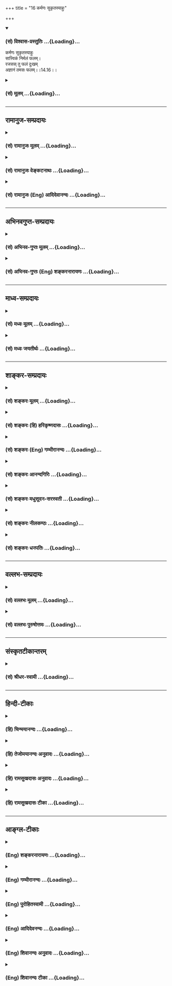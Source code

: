 +++
title = "16 कर्मणः सुकृतस्याहुः"

+++
<div class="js_include" newlevelforh1="3" title="(सं) विश्वास-प्रस्तुतिः" unfilled url="/purANam/mahAbhAratam/06-bhIShma-parva/02-bhagavad-gItA-parva/saMskRtam/vishvAsa-prastutiH/14_guNa-traya-vibhAga-y/16_karmaNaH_sukRtasy.md">
<details open><summary><h3>(सं) विश्वास-प्रस्तुतिः ...{Loading}...</h3></summary>

कर्मणः सुकृतस्याहुः  
सात्त्विकं निर्मलं फलम्।  
रजसस् तु फलं दुःखम्  
अज्ञानं तमसः फलम्।।14.16।।
</details>
</div>
<div class="js_include collapsed" newlevelforh1="3" title="(सं) मूलम्" unfilled url="/purANam/mahAbhAratam/06-bhIShma-parva/02-bhagavad-gItA-parva/saMskRtam/mUlam/14_guNa-traya-vibhAga-y/16_karmaNaH_sukRtasy.md">
<details><summary><h3>(सं) मूलम् ...{Loading}...</h3></summary>

कर्मणः सुकृतस्याहुः सात्त्विकं निर्मलं फलम्।  
रजसस्तु फलं दुःखमज्ञानं तमसः फलम्।।14.16।।
</details>
</div>


_________________
## रामानुज-सम्प्रदायः
<div class="js_include collapsed" newlevelforh1="3" title="(सं) रामानुजः मूलम्" unfilled url="/purANam/mahAbhAratam/06-bhIShma-parva/02-bhagavad-gItA-parva/saMskRtam/rAmAnujaH/mUlam/14_guNa-traya-vibhAga-y/16_karmaNaH_sukRtasy.md">
<details><summary><h3>(सं) रामानुजः मूलम् ...{Loading}...</h3></summary>

।।14.16।। एवं सत्त्ववृद्धौ मरणम् उपगम्य आत्मविदां कुले जातेन अनुष्ठितस्य
**सुकृतस्य** फलाभिसन्धिरहितस्य मदाराधनरूपस्य **कर्मणः फलं** पुनः अपि ततः
अधिकसत्त्वजनितं **निर्मलं** दुःखगन्धरहितं भवति; इति आहुः
सत्त्वगुणपरिणामविदः। अन्त्यकालप्रवृद्धस्य **रजसः तु फलं**
फलसाधनकर्मसङ्गिकुले जन्म;
फलाभिसन्धिपूर्वककर्मारम्भतत्फलानुभवपुनर्जन्मरजोवृद्धिफलाभिसन्धिपूर्वककर्मारम्भपरम्परारूपं
सांसारिकं दुखप्रायम् एव इति आहुः तद्गुणयाथात्म्यविदः।**अज्ञानं तमसः
फलम्** एवम् अन्तकालप्रवृद्धस्य तमसः फलम् अज्ञानपरम्परारूपम्। तद्
अधिकसत्त्वादिजनितं निर्मलादिफलं किम् इति अत्र आह --

</details>
</div>
<div class="js_include collapsed" newlevelforh1="3" title="(सं) रामानुजः वेङ्कटनाथः" unfilled url="/purANam/mahAbhAratam/06-bhIShma-parva/02-bhagavad-gItA-parva/saMskRtam/rAmAnujaH/venkaTanAthaH/14_guNa-traya-vibhAga-y/16_karmaNaH_sukRtasy.md">
<details><summary><h3>(सं) रामानुजः वेङ्कटनाथः ...{Loading}...</h3></summary>

  
  
।।14.16।। No commentary.

</details>
</div>
<div class="js_include collapsed" newlevelforh1="3" title="(सं) रामानुजः (Eng) आदिदेवानन्दः" unfilled url="/purANam/mahAbhAratam/06-bhIShma-parva/02-bhagavad-gItA-parva/saMskRtam/rAmAnujaH/english/AdidevAnandaH/14_guNa-traya-vibhAga-y/16_karmaNaH_sukRtasy.md">
<details><summary><h3>(सं) रामानुजः (Eng) आदिदेवानन्दः ...{Loading}...</h3></summary>

14.16 Thus, the 'fruit of a good deed,' namely, disinterested work in
the form of My worship, performed by one who dies when Sattva prevails -
is birth in the family of those who know the self. There he acires more
Sattva than before and the self becomes more pure, namely, devoid of the
slightest vestige of suffering. So say those who know about the
development of Sattva. But the 'fruit of Rajas,' dominating at the time
of death, is 'suffering in Samsara.' In consists in successive births in
families attached to actions for the sake of fruits. Rirth of this type
increases Rajas further, resulting in actions for gaining their fruits.
So say those who know about the developments of this Guna. 'Ignorance'
is the result of Tamas. The fruit of Tamas dominating at the time of
death, is successive conditions of ignorance. What are the results
derived from Sattva etc.; To this, He answers:

</details>
</div>


_________________
## अभिनवगुप्त-सम्प्रदायः
<div class="js_include collapsed" newlevelforh1="3" title="(सं) अभिनव-गुप्तः मूलम्" unfilled url="/purANam/mahAbhAratam/06-bhIShma-parva/02-bhagavad-gItA-parva/saMskRtam/abhinava-guptaH/mUlam/14_guNa-traya-vibhAga-y/16_karmaNaH_sukRtasy.md">
<details><summary><h3>(सं) अभिनव-गुप्तः मूलम् ...{Loading}...</h3></summary>

।।14.16 -- 14.20।। कर्मण इत्यादि अश्नुते इत्यन्तम्। अत्र केचिदसंबद्धाः
श्लोकाः कल्पिताः; पुनरुक्तत्वात् ( पुनरुक्तार्थत्वात्) ते त्याज्या एव।
एतद्गुणातीतवृत्तिस्तु +++(N गुणातीतश्रुतिस्तु)+++ मोक्षायैव कल्पते।

</details>
</div>
<div class="js_include collapsed" newlevelforh1="3" title="(सं) अभिनव-गुप्तः (Eng) शङ्करनारायणः" unfilled url="/purANam/mahAbhAratam/06-bhIShma-parva/02-bhagavad-gItA-parva/saMskRtam/abhinava-guptaH/english/shankaranArAyaNaH/14_guNa-traya-vibhAga-y/16_karmaNaH_sukRtasy.md">
<details><summary><h3>(सं) अभिनव-गुप्तः (Eng) शङ्करनारायणः ...{Loading}...</h3></summary>

14.16 See Comment under 14.20

</details>
</div>


_________________
## माध्व-सम्प्रदायः
<div class="js_include collapsed" newlevelforh1="3" title="(सं) मध्वः मूलम्" unfilled url="/purANam/mahAbhAratam/06-bhIShma-parva/02-bhagavad-gItA-parva/saMskRtam/madhvaH/mUlam/14_guNa-traya-vibhAga-y/16_karmaNaH_sukRtasy.md">
<details><summary><h3>(सं) मध्वः मूलम् ...{Loading}...</h3></summary>

।।14.16।। रजसस्तु फलं दुःखमित्यल्पसुखं दुःखम्। तथा हि शार्कराक्षशाखायाम्
-- रजसो ह्येव जायते मात्रया सुखं दुःखं तस्मात्तान्सुखिनो दुःखिन
इत्याचक्षते इति। अन्यथा दुःखस्यातिकष्टत्वात्तमोधिकत्वं रजसो न स्यात्।

</details>
</div>
<div class="js_include collapsed" newlevelforh1="3" title="(सं) मध्वः जयतीर्थः" unfilled url="/purANam/mahAbhAratam/06-bhIShma-parva/02-bhagavad-gItA-parva/saMskRtam/madhvaH/jayatIrthaH/14_guNa-traya-vibhAga-y/16_karmaNaH_sukRtasy.md">
<details><summary><h3>(सं) मध्वः जयतीर्थः ...{Loading}...</h3></summary>

।।14.16।। दुःखशब्दः केवलदुःखवाचीत्यन्यथाप्रतीतिनिरासायाह **रजस** इति।
दुःखशब्देनोच्यत इति शेषः। तत्कथं इत्यत उक्तम् **अल्पे**ति।
अल्पत्वात्सुखस्याविवक्षेति भावः। कुतः इत्यत आह -- **तथा ही**ति। रजस इति
पञ्चमी। मात्रयेति सुखविशेषणम्। स्तोकात्मकं सुखं दुःखं चेत्यर्थः। तान्
राजसकर्मिणः। केवलदुःखार्थाङ्गीकारे बाधकं चाह -- **अन्यथे**ति।
**अतिकष्टत्वा**त् ज्ञानादपि कष्टत्वात्। तत्फलकस्य रजसः। तथा चमध्ये
तिष्ठन्ति राजसाः ৷৷. अधो गच्छिन्ति तामसाः। \[14।18\] इत्याद्ययुक्तं
स्यादिति भावः।

</details>
</div>


_________________
## शाङ्कर-सम्प्रदायः
<div class="js_include collapsed" newlevelforh1="3" title="(सं) शङ्करः मूलम्" unfilled url="/purANam/mahAbhAratam/06-bhIShma-parva/02-bhagavad-gItA-parva/saMskRtam/shankaraH/mUlam/14_guNa-traya-vibhAga-y/16_karmaNaH_sukRtasy.md">
<details><summary><h3>(सं) शङ्करः मूलम् ...{Loading}...</h3></summary>

।।14.16।। --,**कर्मणः सुकृतस्य** सात्त्विकस्य इत्यर्थः; **आहुः** शिष्टाः
**सात्त्विकम्** एव **निर्मलं फलम्** इति। **रजसस्तु फलं दुःखं** राजसस्य
कर्मणः इत्यर्थः; कर्माधिकारात् फलम् अपि दुःखम् एव; कारणानुरूप्यात्
राजसमेव। तथा **अज्ञानं तमसः** तामसस्य कर्मणः अधर्मस्य पूर्ववत्।। किं च
गुणेभ्यो भवति --,

</details>
</div>
<div class="js_include collapsed" newlevelforh1="3" title="(सं) शङ्करः (हि) हरिकृष्णदासः" unfilled url="/purANam/mahAbhAratam/06-bhIShma-parva/02-bhagavad-gItA-parva/saMskRtam/shankaraH/hindI/harikRShNadAsaH/14_guNa-traya-vibhAga-y/16_karmaNaH_sukRtasy.md">
<details><summary><h3>(सं) शङ्करः (हि) हरिकृष्णदासः ...{Loading}...</h3></summary>

।।14.16।। पहले कहे हुए श्लोकोंके अर्थका ही सार कहा जाता है --, श्रेष्ठ
पुरुषोंने शुभ कर्मका; अर्थात् सात्त्विक कर्मका फल सात्त्विक और निर्मल ही
बतलाया है; तथा राजस कर्मका फल दुःख बतलाया है; अर्थात् कर्माधिकारसे राजस
कर्मका फल भी अपने कारणके अनुसार दुःखरूप राजस ही होता है ( ऐसा कहा है )
और वैसे ही; तामसरूप अधर्मका -- पापकर्मका फल अज्ञान बतलाया है।

</details>
</div>
<div class="js_include collapsed" newlevelforh1="3" title="(सं) शङ्करः (Eng) गम्भीरानन्दः" unfilled url="/purANam/mahAbhAratam/06-bhIShma-parva/02-bhagavad-gItA-parva/saMskRtam/shankaraH/english/gambhIrAnandaH/14_guNa-traya-vibhAga-y/16_karmaNaH_sukRtasy.md">
<details><summary><h3>(सं) शङ्करः (Eng) गम्भीरानन्दः ...{Loading}...</h3></summary>

14.16 Ahuh, they, the wise persons, say; that phalam, the result;
sukrtasya, of good; karmanah, work, i.e. acts having the sattva ality;
is verily nirmalam, pure; and is sattvikam, born of sattva. Tu, but;
phalam, the result; rajasah, of rajas, i.e. of acts that have the alitty
of rajas-for the topic relates to actions; is duhkham, sorrow. In
accordance with its cause, the result too is indeed sorrow, a product of
rajas. So also ajnanam, ignorance; is, as before, (the result) tamasah,
of tamas, of unrighteous acts that have the ality of tamas. What else
results from the alities;

</details>
</div>
<div class="js_include collapsed" newlevelforh1="3" title="(सं) शङ्करः आनन्दगिरिः" unfilled url="/purANam/mahAbhAratam/06-bhIShma-parva/02-bhagavad-gItA-parva/saMskRtam/shankaraH/AnandagiriH/14_guNa-traya-vibhAga-y/16_karmaNaH_sukRtasy.md">
<details><summary><h3>(सं) शङ्करः आनन्दगिरिः ...{Loading}...</h3></summary>

।।14.16।। भावानां फलमुक्त्वा सात्त्विकादीनां कर्मणां फलमाह --
**अतीतेति।** सुकृतस्य शोभनस्य कृतस्य पुण्यस्येत्यर्थः।
सात्त्विकस्याशुद्धिरहितस्येति यावत्। सात्त्विकं सत्त्वेन निर्वृत्तं
निर्मलं रजस्तमःसमुद्भवान्मलान्निष्क्रान्तम्। रजश्शब्दस्य राजसे कर्मणि
कुतो वृत्तिस्तत्राह -- **कर्मेति।** दुःखमेव दुःखबहुलं सुखमेवेत्यर्थः।
कथमित्थं व्याख्यायते तत्राह -- **कारणेति।** पापमिश्रस्य पुण्यस्य
रजोनिमित्तस्य कारणत्वात्तदनुरोधात्फलमपि रजोनिमित्तं यथोक्तं
युक्तमित्यर्थः। अज्ञानमविवेकप्रायं दुःखं तामसाधर्मफलमित्याह --
**तथेति।**

</details>
</div>
<div class="js_include collapsed" newlevelforh1="3" title="(सं) शङ्करः मधुसूदन-सरस्वती" unfilled url="/purANam/mahAbhAratam/06-bhIShma-parva/02-bhagavad-gItA-parva/saMskRtam/shankaraH/madhusUdana-sarasvatI/14_guNa-traya-vibhAga-y/16_karmaNaH_sukRtasy.md">
<details><summary><h3>(सं) शङ्करः मधुसूदन-सरस्वती ...{Loading}...</h3></summary>

।।14.16।। इदानीं स्वानुरूपकर्मद्वारा सत्त्वादीनां विचित्रफलतां
संक्षिप्याह -- सुकृतस्य सात्त्विकस्य कर्मणो धर्मस्य सात्त्विकं सत्त्वेन
निर्वृत्तं निर्मलं रजस्तमोमलामिश्रितं सुखं फलमाहुः परमर्षयः। रजसो
राजसस्य तु कर्मणः पापमिश्रस्य पुण्यस्य फलं राजसं दुःखं दुःखबहुलमल्पसुखं।
कारणानुरूप्यात्कार्यस्य। अज्ञानमविवेकप्रायं दुःखं तामसं तमसस्तामसस्य
कर्मणोऽधर्मस्य फलमाहुरित्यनुषज्यते। सात्त्विकादिकर्मलक्षणं चनियतं
सङ्गरहितम् इत्यादिनाष्टादशे वक्ष्यति। अत्र रजस्तमःशब्दौ तत्कार्ये कर्मणि
प्रयुक्तौ कार्यकरणयोरभेदोपचारातगोभिः श्रीणीत मत्सरम् इत्यत्र यथा
गोशब्दस्तत्प्रभवे पयसि; यथावाधान्यमसि धिनुहि देवान् इत्यत्र
धान्यशब्दस्तत्प्रभवे तण्डुले; तत्र पयस्तण्डुलयोरिवात्रापि कर्मणः
प्रकृतत्वात्।

</details>
</div>
<div class="js_include collapsed" newlevelforh1="3" title="(सं) शङ्करः नीलकण्ठः" unfilled url="/purANam/mahAbhAratam/06-bhIShma-parva/02-bhagavad-gItA-parva/saMskRtam/shankaraH/nIlakaNThaH/14_guNa-traya-vibhAga-y/16_karmaNaH_sukRtasy.md">
<details><summary><h3>(सं) शङ्करः नीलकण्ठः ...{Loading}...</h3></summary>

।।14.16।। सुकृतस्य सात्त्विकस्य कर्मणः फलं निर्मलं दुःखाज्ञानमलशून्यं
सात्त्विकं ज्ञानवैराग्यादिकम्। रजसो राजसस्य कर्मणः फलं दुःखम्।
तमसस्तामसस्य कर्मणः फलं अज्ञानम्। सात्विकादिकर्मलक्षणं चनियतं सङ्गरहितम्
इत्यादिनाऽष्टादशे वक्ष्यति।

</details>
</div>
<div class="js_include collapsed" newlevelforh1="3" title="(सं) शङ्करः धनपतिः" unfilled url="/purANam/mahAbhAratam/06-bhIShma-parva/02-bhagavad-gItA-parva/saMskRtam/shankaraH/dhanapatiH/14_guNa-traya-vibhAga-y/16_karmaNaH_sukRtasy.md">
<details><summary><h3>(सं) शङ्करः धनपतिः ...{Loading}...</h3></summary>

।।14.16।। अतीतश्लोकयोः सत्त्वादीनां स्वानुरुपकर्मद्वारेण
विचित्रफलहेतुत्वस्य प्रतिपादकयोरर्थं संक्षिप्याह। कर्मणः सुकृतस्य
पुण्यस्य सात्त्विकस्य सत्त्वकार्यस्याशुद्धिरहितस्येत्यर्थः। सात्त्विकं
सत्त्वेन निर्वृत्तमेव निर्मलं रजस्तमःसंक्षिप्याह। कर्मणः सुकृतस्य
पुण्यस्य सात्त्विकस्य सत्त्वकार्यस्याशुद्धिरहितस्येत्यर्थः। सात्त्विकं
सत्त्वेन निर्वृत्तमेव निर्मलं रजस्तमःसमुद्भवान्मलाद्रहितं स्वर्गलोकादिषु
भोग्यं सुखं फलमाहुः शिष्टाः। रजसस्तु राजसस्य कर्मण इत्यर्थः। कर्मण इति
प्रकान्तत्वात् मर्त्यलोके भुज्यमानं कारणानुरुपं राजसं दुःखमेव आहुः। तथा
तमसस्तामसस्य कर्मणोऽधर्मस्य पश्वादियोनिषु परिदृश्यमानमज्ञानं फलमाहुः।

</details>
</div>


_________________
## वल्लभ-सम्प्रदायः
<div class="js_include collapsed" newlevelforh1="3" title="(सं) वल्लभः मूलम्" unfilled url="/purANam/mahAbhAratam/06-bhIShma-parva/02-bhagavad-gItA-parva/saMskRtam/vallabhaH/mUlam/14_guNa-traya-vibhAga-y/16_karmaNaH_sukRtasy.md">
<details><summary><h3>(सं) वल्लभः मूलम् ...{Loading}...</h3></summary>

।।14.16।। अमरणसमये इह तु फलं सुकृतस्य सत्त्वेन कृतस्य कर्मणः पुण्यरूपस्य
निर्मलं भवति दुःखगन्धरहितं अज्ञानादिगन्धरहितं च। रजसस्तु दुःखमज्ञानं
तमसः कर्मणः फलं येन च पुनः पुनर्जन्ममरणपर्यावर्त्तेऽपि विवेकाभाव एव
भवति। यद्यपिरजः कर्मणि \[14।9\] इति वाक्यात्कर्ममात्रसम्बन्धो राजस एव
तथापि मतान्तररीत्याऽऽह -- कर्मणः सुकृतस्येति। सर्वमेव हि गौणम्। सत्त्वेन
कृतस्य कर्मणः सात्त्विकस्य सुकृतपदवाच्यस्य फलमपि सात्त्विकं निर्मलं
प्रकाशबहुलं भवति; सुखं चेत्याहुः कापिलाः।

</details>
</div>
<div class="js_include collapsed" newlevelforh1="3" title="(सं) वल्लभः पुरुषोत्तमः" unfilled url="/purANam/mahAbhAratam/06-bhIShma-parva/02-bhagavad-gItA-parva/saMskRtam/vallabhaH/puruShottamaH/14_guNa-traya-vibhAga-y/16_karmaNaH_sukRtasy.md">
<details><summary><h3>(सं) वल्लभः पुरुषोत्तमः ...{Loading}...</h3></summary>

  
  
।।14.16।। तथाजातानां किं फलं इत्यत आह -- कर्मण इति। सुकृतस्य सुष्ठु
भगवदाज्ञया भगवत्तोषहेतुत्वेन कृतस्य सात्त्विकस्य कर्मणः सात्त्विकं
विष्णुप्रसादात्मकं निर्मलं दोषरहितं फलमाहुः व्यासकपिलादय इत्यर्थः। तु
पुनः रजसो राजसकर्मणो दुःखं संसारात्मकं फलमाहुः। तथा तमसः कर्मणोऽज्ञानं
भगवद्वैमुख्यात्मकं फलमाहुः। कर्मस्वरूपं चाऽग्रेऽष्टादशे \[श्लो.2325\]
वक्ष्यति।  
  

</details>
</div>


_________________
## संस्कृतटीकान्तरम्
<div class="js_include collapsed" newlevelforh1="3" title="(सं) श्रीधर-स्वामी" unfilled url="/purANam/mahAbhAratam/06-bhIShma-parva/02-bhagavad-gItA-parva/saMskRtam/shrIdhara-svAmI/14_guNa-traya-vibhAga-y/16_karmaNaH_sukRtasy.md">
<details><summary><h3>(सं) श्रीधर-स्वामी ...{Loading}...</h3></summary>

।।14.16।। इदानीं सत्त्वादीनां स्वानुरूपकर्मद्वारेण विचित्रफलहेतुत्वमाह
**-- कर्मण इति**। सुकृतस्य सात्त्विककर्मणः सात्त्विकं सत्त्वप्रधानं
निर्मलं प्रकाशबहुलं सुखं फलमाहुः कपिलादयः। रजस इति राजसस्य कर्मण
इत्यर्थः। कर्मफलकथनस्य प्राकृतत्वात्तस्य दुःखं फलमाहुः। तमस इति तामसस्य
कर्मण इत्यर्थः। तस्याज्ञानं मूढत्वं फलमाहुः। सात्त्विकादिकर्मलक्षणं
चनियतं सङ्गरहितं इत्यादिनाऽष्टादशे वक्ष्यति।

</details>
</div>


_________________
## हिन्दी-टीकाः
<div class="js_include collapsed" newlevelforh1="3" title="(हि) चिन्मयानन्दः" unfilled url="/purANam/mahAbhAratam/06-bhIShma-parva/02-bhagavad-gItA-parva/hindI/chinmayAnandaH/14_guNa-traya-vibhAga-y/16_karmaNaH_sukRtasy.md">
<details><summary><h3>(हि) चिन्मयानन्दः ...{Loading}...</h3></summary>

।।14.16।। इस श्लोक में संभाषण कुशल भगवान् श्रीकृष्ण पूर्व के श्लोकों में
कथित विषय को ही साररूप से वर्णन करते हैं। प्रत्येक गुण के प्रवृद्ध होने
पर जो फल प्राप्त होते हैं उनका निर्देश यहाँ एक ही स्थान पर किया गया
है। शुभ कर्मों का फल सात्विक और निर्मल कहा गया है। सावधानीपूर्वक अध्ययन
करने पर हमें ज्ञात होगा कि अन्तकरण का विचार ही समस्त कर्मों का जनक है
विचार बोये गये बीज हैं; तो कर्म हैं अर्जित की गयी उपज। घासपात के बीजों
से मात्र घास ही उत्पन्न होगी वैसे ही अशुभ संकल्पों से अशुभ कर्म ही
होंगे। बाह्य जगत् में व्यक्त हुए ये अशुभ कर्म दुष्प्रवृत्तियों का
संवर्धन करते हैं और इस प्रकार मन के विक्षेप शतगुणित हो जाते हैं। यदि कोई
पुरुष सेवा और भक्ति; स्नेह और दया; क्षमा और करुणा का शान्त; सन्तुष्ट;
प्रसन्न और पवित्र जीवन जीता है; तो निश्चय ही ऐसा जीवन उसके सात्विक
स्वभाव का ही परिचायक है। यह तथ्य जैसे सिद्धान्तत सत्य है वैसे ही लौकिक
अनुभव के द्वारा भी सिद्ध होता है। ऐसे आदर्श जीवन जीने वाले पुरुष को
अवश्य ही अन्तकरण की शुद्धि प्राप्त होती है। यहाँ यह प्रश्न सम्भव हो सकता
है कि यदि वर्तमान जीवन में कोई व्यक्ति अत्यन्त अधपतित है; तो किस प्रकार
वह अपना उद्धार प्रारम्भ कर सकता है। यदि कर्म विचारों की अभिव्यक्ति हैं;
और अन्तकरण में स्थित विचारों का स्वरूप अशुभ है; तो ऐसे व्यक्ति के
विचारों के आमूल परिवर्तन की अपेक्षा हम कैसे कर सकते हैं विश्व के सभी
धर्मों में अपनी विधि और निषेध की भाषा में इस प्रश्न का उत्तर एक मत से
यही दिया गया है कि सत्य के साधकों; भगवान् के भक्तों और संस्कृति के
समुपासकों को सदाचार और नैतिकता का आदर्श जीवन जीने का प्रयत्न करना चाहिए।
वैचारिक परिवर्तन का यह प्रथम चरण है। इसमें कोई सन्देह नहीं कि मन को
अनुशासित करना और विचारों के स्वरूप को परिवर्तित करना सरल कार्य नहीं है
किन्तु कर्मों के प्रकार को परिवर्तित करना और अपने बाह्य आचरण और व्यवहार
को संयमित करना अपेक्षाकृत सरल कार्य है। इसलिए; सदाचार और अनुशासित
व्यवहार आत्मोत्थान की महान् योजना के प्रारम्भिक चरण माने गये हैं। सदाचार
के पालन से शनैशनै सद्विचारों का निर्माण भी प्रारम्भ हो जाता है। यही कारण
है कि सभी राष्ट्रों की संस्कृतियों में बालकों से कुछ नियमों के पालन का
आग्रह किया जाता है; जैसे श्रेष्ठजनों का आदर; आज्ञाओं का पालन; असत्य का
त्याग; शास्त्रों का स्वाध्याय; शिक्षा; स्वच्छता आदि। जब बालक से इन
नियमों का पालन करने को कहा जाता है; तब सम्भवत उन्हें ये सब नियम क्रूर
नियम प्रतीत होते हैं; जिनका पालन करते हुए उन्हें जीने के लिए बाध्य किया
जाता है। तथापि; दीर्घकाल की अवधि में अनजाने ही ये नियम बालकों के विचारों
को अनुशासित करते हैं। सदाचार से मन सात्विक और निर्मल बन जाता है। इससे
प्राप्त होने वाले फल; मनप्रसाद; न्यूनतम विक्षेप; चित्त की एकाग्रता;
श्रद्धा; भक्ति; जिज्ञासा इत्यादि है। विकार और विक्षेप ये मन की
अशुद्धियां हैं; जो अशुभ कर्मों से और अधिक प्रवृद्ध होती हैं। सत्कर्म
अपने स्वभाव से ही मनोद्वेगों को नष्ट करके मन को शान्त और प्रसन्न करते
हैं। रजोगुण का फल दुख और तमोगुण का फल अज्ञान है। पूर्वोक्त विवेचन के
प्रकाश में भगवान् के इस कथन को समझना कठिन नहीं है। सत्त्व; रज और तम इन
तीन गुणों का लक्षण क्रमश विवेक; विक्षेप और आवरण है। अत साधक का अधिक से
अधिक प्रयत्न सत्वगुण में स्थिति की प्राप्ति के लिए होना चाहिए क्योंकि
सक्रिय शान्ति की स्थिति ही सत्त्व है; जो मनुष्य के आन्तरिक जीवन का
रचनात्मक क्षण होता है। इन गुणों से क्या उत्पन्न होता है सुनो

</details>
</div>
<div class="js_include collapsed" newlevelforh1="3" title="(हि) तेजोमयानन्दः अनुवादः" unfilled url="/purANam/mahAbhAratam/06-bhIShma-parva/02-bhagavad-gItA-parva/hindI/tejomayAnandaH/anuvAdaH/14_guNa-traya-vibhAga-y/16_karmaNaH_sukRtasy.md">
<details><summary><h3>(हि) तेजोमयानन्दः अनुवादः ...{Loading}...</h3></summary>

।।14.16।। शुभ कर्म का फल सात्विक और निर्मल कहा गया है; रजोगुण का फल दु;ख
और तमोगुण का फल अज्ञान है।।

</details>
</div>
<div class="js_include collapsed" newlevelforh1="3" title="(हि) रामसुखदासः अनुवादः" unfilled url="/purANam/mahAbhAratam/06-bhIShma-parva/02-bhagavad-gItA-parva/hindI/rAmasukhadAsaH/anuvAdaH/14_guNa-traya-vibhAga-y/16_karmaNaH_sukRtasy.md">
<details><summary><h3>(हि) रामसुखदासः अनुवादः ...{Loading}...</h3></summary>

।।14.16।। (विवेकी पुरुषोंने) शुभ-कर्मका तो सात्त्विक निर्मल फल कहा है,
राजस कर्मका फल दुःख कहा है और तामस कर्मका फल अज्ञान (मूढ़ता) कहा है।

</details>
</div>
<div class="js_include collapsed" newlevelforh1="3" title="(हि) रामसुखदासः टीका" unfilled url="/purANam/mahAbhAratam/06-bhIShma-parva/02-bhagavad-gItA-parva/hindI/rAmasukhadAsaH/TIkA/14_guNa-traya-vibhAga-y/16_karmaNaH_sukRtasy.md">
<details><summary><h3>(हि) रामसुखदासः टीका ...{Loading}...</h3></summary>

।।14.16।।***व्याख्या --***  \[वास्तवमें कर्म न सात्त्विक होते हैं; न
राजस होते हैं और न तामस ही होते हैं। सभी कर्म क्रियामात्र ही होते हैं।
वास्तवमें उन कर्मोंको करनेवाला कर्ता ही सात्त्विक; राजस और तामस होता है।
सात्त्विक कर्ताके द्वारा किया हुआ कर्म सात्त्विक; राजस कर्ताके द्वारा
किया हुआ कर्म राजस और तामस कर्ताके द्वारा किया हुआ कर्म तामस कहा जाता
है। \]**कर्मणः सुकृतस्याहुः सात्त्विकं निर्मलं फलम् --** सत्त्वगुणका
स्वरूप निर्मल; स्वच्छ; निर्विकार है। अतः सत्त्वगुणवाला कर्ता जो कर्म
करेगा; वह कर्म सात्त्विक ही होगा क्योंकि कर्म कर्ताका ही रूप होता है। इस
सात्त्विक कर्मके फलरूपमें जो परिस्थिति बनेगी; वह भी वैसे ही शुद्ध;
निर्मल; सुखदायी होगी। फलेच्छारहित होकर कर्म करनेपर भी जबतक सत्त्वगुणके
साथ कर्ताका सम्बन्ध रहता है; तबतक उसकी,सात्त्विक कर्ता संज्ञा होती है और
तभीतक उसके कर्मोंका फल बनता है। परन्तु जब गुणोंसे सर्वथा सम्बन्धविच्छेद
हो जाता है; तब उसकी सात्त्विक कर्ता संज्ञा नहीं होती और उसके द्वारा किये
हुए कर्मोंका फल भी नहीं बनता; प्रत्युत उसके द्वारा किये हुए कर्म अकर्म
हो जाते हैं।**रजसस्तु फलं दुःखम् --** रजोगुणका स्वरूप रागात्मक है। अतः
रागवाले कर्ताके द्वारा जो कर्म होगा; वह कर्म भी राजस ही होगा और उस राजस
कर्मका फल भोग होगा। तात्पर्य है कि उस राजस कर्मसे पदार्थोंका भोग होगा;
शरीरमें सुखआराम आदिका भोग होगा; संसारमें आदरसत्कार आदिका भोग होगा; और
मरनेके बाद स्वर्गादि लोकोंके भोगोंकी प्राप्ति होगी। परन्तु ये जितने भी
सम्बन्धजन्य भोग हैं; वे सबकेसब दुःखोंके ही कारण हैं -- **ये हि
संस्पर्शजा भोगा दुःखयोनय एव ते** (गीता 5। 22) अर्थात् जन्ममरण देनेवाले
हैं। इसी दृष्टिसे भगवान्ने यहाँ राजस कर्मका फल दुःख कहा है। रजोगुणसे दो
चीजें पैदा होती हैं -- पाप और दुःख। रजोगुणी मनुष्य वर्तमानमें पाप करता
है और परिणाममें उन पापोंका फल दुःख भोगता है। तीसरे अध्यायके छत्तीसवें
श्लोकमें अर्जुनके द्वारा मनुष्य न चाहता हुआ भी पाप क्यों करता है ऐसा
पूछनेपर उत्तरमें भगवान्ने रजोगुणसे उत्पन्न होनेवाली कामनाको ही पाप
करानेमें हेतु बताया है**अज्ञानं तमसः फलम् --** तमोगुणका स्वरूप मोहनात्मक
है। अतः मोहवाला तामस कर्ता परिणाम; हिंसा; हानि; और सामर्थ्यको न देखकर
मूढ़तापूर्वक जो कुछ कर्म करेगा; वह कर्म तामस ही होगा और उस तामस कर्मका
फल अज्ञान अर्थात् अज्ञानबहुल योनियोंकी प्राप्ति ही होगा। उस कर्मके
अनुसार उसका पशु; पक्षी; कीट; पतङ्ग; वृक्ष; लता; पहाड़ आदि मूढ़योनियोंमें
जन्म होगा; जिनमें अज्ञान(मूढ़ता) की मुख्यता रहती है। इस श्लोकका निष्कर्ष
यह निकला कि सात्त्विक पुरुषके सामने कैसी परिस्थिति आ जाय; पर उसमें उसको
दुःख नहीं हो सकता। राजस पुरुषके सामने कैसी ही परिस्थिति आ जाय; पर उसमें
उसको सुख नहीं हो,सकता। तामस पुरुषके सामने कैसी ही परिस्थिति आ जाय ; पर
उसमें उसका विवेक जाग्रत् नहीं हो सकता; प्रत्युत उसमें उसकी मूढ़ता ही
रहेगी। गुण (भाव) और परिस्थिति तो कर्मोंके अऩुसार ही बनती है। जबतक गुण
(भाव) और कर्मोंके साथ सम्बन्ध रहता है; तबतक मनुष्य किसी भी परिस्थितिमें
सुखी नहीं हो सकता। जब गुण और कर्मोंके साथ सम्बन्ध नहीं रहता; तब मनुष्य
किसी भी परिस्थितिमें कभी दुःखी नहीं हो सकता और बन्धनमें भी नहीं पड़
सकता। जन्मके होनेमें अन्तकालीन चिन्तन ही मुख्य होता है और अन्तकालीन
चिन्तनके मूलमें गुणोंका बढ़ना होता है तथा गुणोंका बढ़ना कर्मोंके अनुसार
होता है। तात्पर्य है कि मनुष्यका जैसा भाव (गुण) होगा; वैसा यह कर्म करेगा
और जैसा कर्म करेगा; वैसा भाव दृढ़ होगा तथा उस भावके अनुसार अन्तिम चिन्तन
होगा। अतः आगे जन्म होनेमें अन्तकालीन चिन्तन ही मुख्य रहा। चिन्तनके
मूलमें भाव और भावके मूलमें कर्म करता है। इस दृष्टिसे गतिके होनेमें
अन्तिम चिन्तन; भाव (गुण) और कर्म -- ये तीनों कारण हैं। ***सम्बन्ध --***
 पूर्वश्लोकमें भगवान्ने गुणोंकी तात्कालिक वृत्तियोंके बढ़नेपर जो गतियाँ
होती हैं; उनके मूलमें सात्त्विक; राजस और तामस कर्म बताये। अब सात्त्विक;
राजस और तामस कर्मोंके मूलमें गुणोंको बतानेके लिये भगवान् आगेका श्लोक
बताते हैं।

</details>
</div>


_________________
## आङ्ग्ल-टीकाः
<div class="js_include collapsed" newlevelforh1="3" title="(Eng) शङ्करनारायणः" unfilled url="/purANam/mahAbhAratam/06-bhIShma-parva/02-bhagavad-gItA-parva/english/shankaranArAyaNaH/14_guNa-traya-vibhAga-y/16_karmaNaH_sukRtasy.md">
<details><summary><h3>(Eng) शङ्करनारायणः ...{Loading}...</h3></summary>

14.16. The fruit of good action, they say, is spotless and is of the
Sattva; but the fruit of the Rajas is pain, and the fruit of the Tamas
is ignorance.

</details>
</div>
<div class="js_include collapsed" newlevelforh1="3" title="(Eng) गम्भीरानन्दः" unfilled url="/purANam/mahAbhAratam/06-bhIShma-parva/02-bhagavad-gItA-parva/english/gambhIrAnandaH/14_guNa-traya-vibhAga-y/16_karmaNaH_sukRtasy.md">
<details><summary><h3>(Eng) गम्भीरानन्दः ...{Loading}...</h3></summary>

14.16 They say that the result of good work is pure and is born of
sattva. But the result of rajas is sorrow; the result of tamas is
ignorance.

</details>
</div>
<div class="js_include collapsed" newlevelforh1="3" title="(Eng) पुरोहितस्वामी" unfilled url="/purANam/mahAbhAratam/06-bhIShma-parva/02-bhagavad-gItA-parva/english/purohitasvAmI/14_guNa-traya-vibhAga-y/16_karmaNaH_sukRtasy.md">
<details><summary><h3>(Eng) पुरोहितस्वामी ...{Loading}...</h3></summary>

14.16 They say the fruit of a meritorious action is spotless and full of
purity; the outcome of Passion is misery, and of Ignorance darkness.

</details>
</div>
<div class="js_include collapsed" newlevelforh1="3" title="(Eng) आदिदेवनन्दः" unfilled url="/purANam/mahAbhAratam/06-bhIShma-parva/02-bhagavad-gItA-parva/english/AdidevanandaH/14_guNa-traya-vibhAga-y/16_karmaNaH_sukRtasy.md">
<details><summary><h3>(Eng) आदिदेवनन्दः ...{Loading}...</h3></summary>

14.16 The fruits of a good deed, they say, is pure and is of the nature
of Sattva. But the fruit of Rajas is pain; and the fruit of Tamas is
ignorance.

</details>
</div>
<div class="js_include collapsed" newlevelforh1="3" title="(Eng) शिवानन्दः अनुवादः" unfilled url="/purANam/mahAbhAratam/06-bhIShma-parva/02-bhagavad-gItA-parva/english/shivAnandaH/anuvAdaH/14_guNa-traya-vibhAga-y/16_karmaNaH_sukRtasy.md">
<details><summary><h3>(Eng) शिवानन्दः अनुवादः ...{Loading}...</h3></summary>

14.16 The fruit of good action, they say, is Sattvic and pure, verily
the fruit of Rajas is pain, and ignorance is the fruit of Tamas.

</details>
</div>
<div class="js_include collapsed" newlevelforh1="3" title="(Eng) शिवानन्दः टीका" unfilled url="/purANam/mahAbhAratam/06-bhIShma-parva/02-bhagavad-gItA-parva/english/shivAnandaH/TIkA/14_guNa-traya-vibhAga-y/16_karmaNaH_sukRtasy.md">
<details><summary><h3>(Eng) शिवानन्दः टीका ...{Loading}...</h3></summary>

14.16 कर्मणः of action; सुकृतस्य (of) good; आहुः (they) say; सात्त्विकम्
Sattvic; निर्मलम् pure; फलम् the fruit; रजसः of Rajas; तु verily; फलम्
the fruit; दुःखम् pain; अज्ञानम् ignorance; तमसः of inertia; फलम् the
fruit.Commentary Good action Sattvic action. The fruit of good action is
both happiness and,knowledge.They The wise.Rajas means Rajasic action as
this verse deals with action. The fruit of Rajasic action is bitter.
Rajasic action brings pain; disappointment and dissatisfaction. Rajasic
activity leads to greed. When the Rajasic man tries to gratify his
original desires; new desires crop up. This opens the door to
greed.Tamas Tamasic action; unrighteous deeds or sin (Adharma). There is
no knowledge within and no foresight.

</details>
</div>
